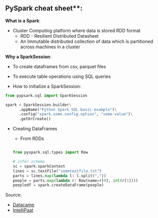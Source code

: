 ## PySpark cheat sheet**:<br>

**What is a Spark**:
- Cluster Computing platform where data is stored RDD format
    - RDD - Resilient Distributed Datasheet 
    - An Immutable distributed collection of data which is partitioned across machines in a cluster
 

**Why a SparkSession**:
- To create dataframes from csv, parquet files
- To execute table operations using SQL queries 

- How to initialize a SparkSession:
```python
from pypsark.sql import SparkSession

spark = SparkSession.builder\
      .appName("Python Spark SQL basic example")\
      .config("spark.some.config.option", "some-value")\
      .getOrCreate()
```

- Creating DataFrames
    - From RDDs
    
    ```python
    
    from pyspark.sql.types import Row
    
    # infer schema
    sc = spark.sparkContext
    lines = sc.textFile("sometextfile.txt")
    parts = lines.map(lambda l: l.split(","))
    people = parts.map(lambda r: Row(name=r[0], int(r[1])))
    peopledf = spark.createDataFrame(people)
    
    
    ```
    

Source: <br>
- [Datacamp](http://datacamp-community-prod.s3.amazonaws.com/02213cb4-b391-4516-adcd-57243ced8eed)
- [IntelliPaat](https://intellipaat.com/mediaFiles/2019/03/spark-and-rdd-cheat-sheet-1.png)
